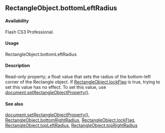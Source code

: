 ## RectangleObject.bottomLeftRadius

#### Availability

Flash CS3 Professional.

#### Usage

RectangleObject.bottomLeftRadius

#### Description

Read-only property; a float value that sets the radius of the bottom-left corner of the Rectangle object. If
[RectangleObject.lockFlag](#!AdobeDocs/developers-animatesdk-docs/master/Rectangle_object/RectangleObjec2.md) is true, trying to set this value has no effect. To set this value, use [document.setRectangleObjectProperty()](#!AdobeDocs/developers-animatesdk-docs/master/Document_object/docu9643.md).

#### See also

[document.setRectangleObjectProperty()](#!AdobeDocs/developers-animatesdk-docs/master/Document_object/docu9643.md), [RectangleObject.bottomRightRadius](#!AdobeDocs/developers-animatesdk-docs/master/Rectangle_object/RectangleObjec1.md), [RectangleObject.lockFlag](#!AdobeDocs/developers-animatesdk-docs/master/Rectangle_object/RectangleObjec2.md), [RectangleObject.topLeftRadius](#!AdobeDocs/developers-animatesdk-docs/master/Rectangle_object/RectangleObjec3.md), [RectangleObject.topRightRadius](#!AdobeDocs/developers-animatesdk-docs/master/Rectangle_object/RectangleObjec4.md)

<span id="RectangleObject.bottomRightRadius" class="anchor"></span>
